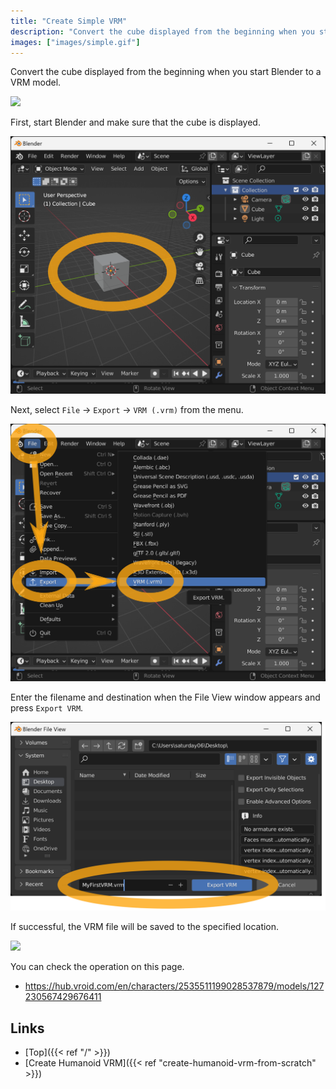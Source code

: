 ```yaml
---
title: "Create Simple VRM"
description: "Convert the cube displayed from the beginning when you start Blender to a VRM model."
images: ["images/simple.gif"]
---
```


Convert the cube displayed from the beginning when you start Blender to a VRM model.

![](simple.gif)

First, start Blender and make sure that the cube is displayed.

![](1.en.png)

Next, select `File` → `Export` → `VRM (.vrm)` from the menu.

![](2.en.png)

Enter the filename and destination when the File View window appears and press `Export VRM`.

![](3.en.png)

If successful, the VRM file will be saved to the specified location.

![](simple.gif)

You can check the operation on this page.

- https://hub.vroid.com/en/characters/2535511199028537879/models/127230567429676411

## Links

- [Top]({{< ref "/" >}})
- [Create Humanoid VRM]({{< ref "create-humanoid-vrm-from-scratch" >}})
